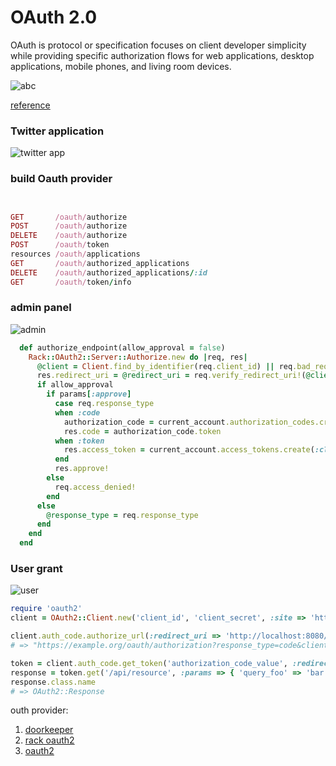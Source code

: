 OAuth 2.0
====

OAuth is protocol or specification focuses on client developer simplicity while providing specific authorization flows for web applications, desktop applications, mobile phones, and living room devices.


![abc](http://i.stack.imgur.com/3oDJt.png)

[reference](http://stackoverflow.com/questions/11631928/authenticating-with-oauth2-for-an-app-and-a-website)


### Twitter application

![twitter app](http://www.webdevdoor.com/wp-content/uploads/2013/02/twitter-feed-authentication-step2.jpg)



### build Oauth provider

```ruby


GET       /oauth/authorize
POST      /oauth/authorize
DELETE    /oauth/authorize
POST      /oauth/token
resources /oauth/applications
GET       /oauth/authorized_applications
DELETE    /oauth/authorized_applications/:id
GET       /oauth/token/info

```

### admin panel

![admin](http://asciicasts.com/system/photos/1194/original/E353I03.png)

```ruby
  def authorize_endpoint(allow_approval = false)
    Rack::OAuth2::Server::Authorize.new do |req, res|
      @client = Client.find_by_identifier(req.client_id) || req.bad_request!
      res.redirect_uri = @redirect_uri = req.verify_redirect_uri!(@client.redirect_uri)
      if allow_approval
        if params[:approve]
          case req.response_type
          when :code
            authorization_code = current_account.authorization_codes.create(:client_id => @client, :redirect_uri => res.redirect_uri)
            res.code = authorization_code.token
          when :token
            res.access_token = current_account.access_tokens.create(:client_id => @client).to_bearer_token
          end
          res.approve!
        else
          req.access_denied!
        end
      else
        @response_type = req.response_type
      end
    end
  end
```


### User grant

![user](http://asciicasts.com/system/photos/1195/original/E353I04.png)


```ruby
require 'oauth2'
client = OAuth2::Client.new('client_id', 'client_secret', :site => 'https://example.org')

client.auth_code.authorize_url(:redirect_uri => 'http://localhost:8080/oauth2/callback')
# => "https://example.org/oauth/authorization?response_type=code&client_id=client_id&redirect_uri=http://localhost:8080/oauth2/callback"

token = client.auth_code.get_token('authorization_code_value', :redirect_uri => 'http://localhost:8080/oauth2/callback', :headers => {'Authorization' => 'Basic some_password'})
response = token.get('/api/resource', :params => { 'query_foo' => 'bar' })
response.class.name
# => OAuth2::Response
```



outh provider:

1. [doorkeeper](https://github.com/applicake/doorkeeper)
2. [rack oauth2](https://github.com/nov/rack-oauth2)
3. [oauth2](https://github.com/intridea/oauth2)
